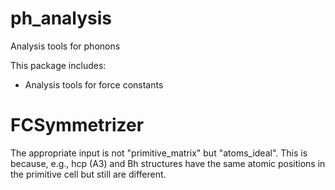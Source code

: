 # ph_analysis
Analysis tools for phonons

This package includes:
- Analysis tools for force constants

FCSymmetrizer
=============

The appropriate input is not "primitive_matrix" but "atoms_ideal".
This is because, e.g., hcp (A3) and Bh structures have the same
atomic positions in the primitive cell but still are different.